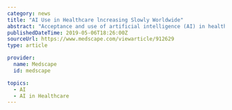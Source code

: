 ```yaml
---
category: news
title: "AI Use in Healthcare lncreasing Slowly Worldwide"
abstract: "Acceptance and use of artificial intelligence (AI) in healthcare have changed little since 2018 in Europe, Latin America, and the United States, a new Medscape survey of physicians in those regions indicates. In 2019, only 20% of respondents say that AI ..."
publishedDateTime: 2019-05-06T18:26:00Z
sourceUrl: https://www.medscape.com/viewarticle/912629
type: article

provider:
  name: Medscape
  id: medscape

topics:
  - AI
  - AI in Healthcare
---
```

